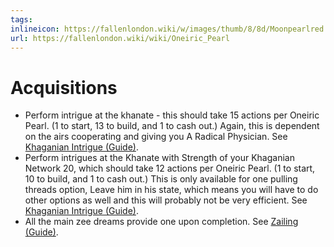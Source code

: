 ```yaml
---
tags: 
inlineicon: https://fallenlondon.wiki/w/images/thumb/8/8d/Moonpearlred.png/40px-Moonpearlred.png
url: https://fallenlondon.wiki/wiki/Oneiric_Pearl
---
```

# Acquisitions
- Perform intrigue at the khanate - this should take 15 actions per Oneiric Pearl. (1 to start, 13 to build, and 1 to cash out.) Again, this is dependent on the airs cooperating and giving you A Radical Physician. See [Khaganian Intrigue (Guide)](https://fallenlondon.wiki/wiki/Khaganian_Intrigue_(Guide)).
- Perform intrigues at the Khanate with Strength of your Khaganian Network 20, which should take 12 actions per Oneiric Pearl. (1 to start, 10 to build, and 1 to cash out.) This is only available for one pulling threads option, Leave him in his state, which means you will have to do other options as well and this will probably not be very efficient. See[ Khaganian Intrigue (Guide)](https://fallenlondon.wiki/wiki/Khaganian_Intrigue_(Guide)).
- All the main zee dreams provide one upon completion. See [Zailing (Guide)](https://fallenlondon.wiki/wiki/Zailing_(Guide)).